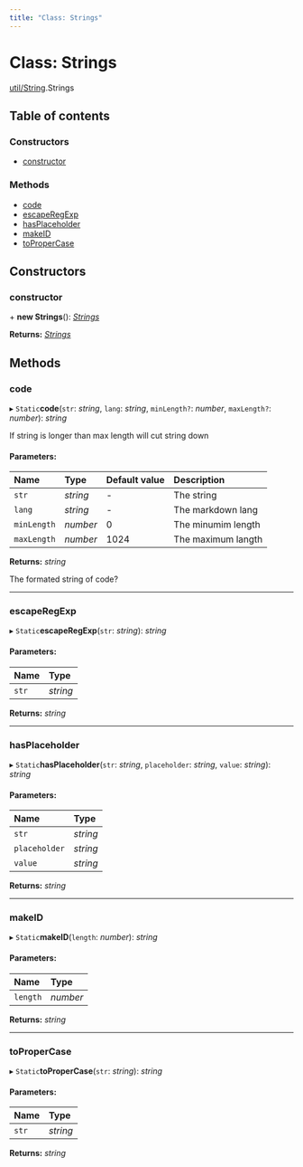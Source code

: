 ```yaml
---
title: "Class: Strings"
---
```


# Class: Strings

[util/String](../modules/util_string.md).Strings

## Table of contents

### Constructors

- [constructor](util_string.strings.md#constructor)

### Methods

- [code](util_string.strings.md#code)
- [escapeRegExp](util_string.strings.md#escaperegexp)
- [hasPlaceholder](util_string.strings.md#hasplaceholder)
- [makeID](util_string.strings.md#makeid)
- [toProperCase](util_string.strings.md#topropercase)

## Constructors

### constructor

\+ **new Strings**(): [*Strings*](util_string.strings.md)

**Returns:** [*Strings*](util_string.strings.md)

## Methods

### code

▸ `Static`**code**(`str`: *string*, `lang`: *string*, `minLength?`: *number*, `maxLength?`: *number*): *string*

If string is longer than max length will cut string down

#### Parameters:

Name | Type | Default value | Description |
:------ | :------ | :------ | :------ |
`str` | *string* | - | The string   |
`lang` | *string* | - | The markdown lang   |
`minLength` | *number* | 0 | The minumim length   |
`maxLength` | *number* | 1024 | The maximum langth   |

**Returns:** *string*

The formated string of code?

___

### escapeRegExp

▸ `Static`**escapeRegExp**(`str`: *string*): *string*

#### Parameters:

Name | Type |
:------ | :------ |
`str` | *string* |

**Returns:** *string*

___

### hasPlaceholder

▸ `Static`**hasPlaceholder**(`str`: *string*, `placeholder`: *string*, `value`: *string*): *string*

#### Parameters:

Name | Type |
:------ | :------ |
`str` | *string* |
`placeholder` | *string* |
`value` | *string* |

**Returns:** *string*

___

### makeID

▸ `Static`**makeID**(`length`: *number*): *string*

#### Parameters:

Name | Type |
:------ | :------ |
`length` | *number* |

**Returns:** *string*

___

### toProperCase

▸ `Static`**toProperCase**(`str`: *string*): *string*

#### Parameters:

Name | Type |
:------ | :------ |
`str` | *string* |

**Returns:** *string*
